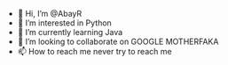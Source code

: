 - 👋 Hi, I’m @AbayR
- 👀 I’m interested in Python
- 🌱 I’m currently learning Java
- 💞️ I’m looking to collaborate on GOOGLE MOTHERFAKA
- 📫 How to reach me never try to reach me

<!---
AbayR/AbayR is a ✨ special ✨ repository because its `README.md` (this file) appears on your GitHub profile.
You can click the Preview link to take a look at your changes.
--->

